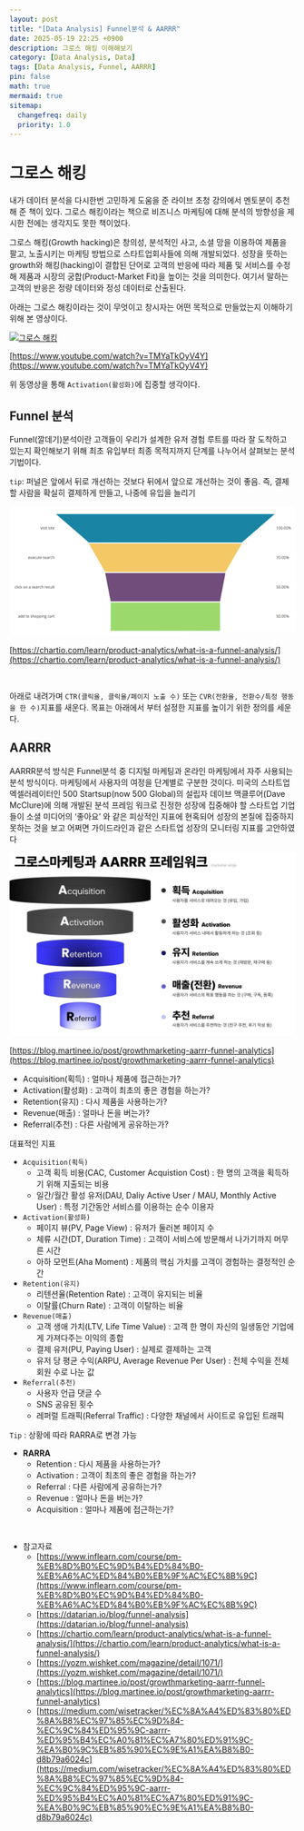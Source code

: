 ```yaml
---
layout: post
title: "[Data Analysis] Funnel분석 & AARRR"
date: 2025-05-19 22:25 +0900
description: 그로스 해킹 이해해보기
category: [Data Analysis, Data]
tags: [Data Analysis, Funnel, AARRR]
pin: false
math: true
mermaid: true
sitemap:
  changefreq: daily
  priority: 1.0
---
```


# 그로스 해킹

내가 데이터 분석을 다시한번 고민하게 도움을 준 라이브 초청 강의에서 멘토분이 추천해 준 책이 있다. 그로스 해킹이라는 책으로 비즈니스 마케팅에 대해 분석의 방향성을 제시한 전에는 생각지도 못한 책이었다.

그로스 해킹(Growth hacking)은 창의성, 분석적인 사고, 소셜 망을 이용하여 제품을 팔고, 노출시키는 마케팅 방법으로 스타트업회사들에 의해 개발되었다. 성장을 뜻하는 growth와 해킹(hacking)이 결합된 단어로 고객의 반응에 따라 제품 및 서비스를 수정해 제품과 시장의 궁합(Product-Market Fit)을 높이는 것을 의미한다. 여기서 말하는 고객의 반응은 정량 데이터와 정성 데이터로 산출된다.

아래는 그로스 해킹이라는 것이 무엇이고 창시자는 어떤 목적으로 만들었는지 이해하기 위해 본 영상이다.


[![그로스 해킹](http://img.youtube.com/vi/TMYaTkOyV4Y/0.jpg)](https://youtu.be/TMYaTkOyV4Y)

[https://www.youtube.com/watch?v=TMYaTkOyV4Y](https://www.youtube.com/watch?v=TMYaTkOyV4Y)

위 동영상을 통해 ``Activation(활성화)``에 집중할 생각이다.


## Funnel 분석

Funnel(깔데기)분석이란 고객들이 우리가 설계한 유저 경험 루트를 따라 잘 도착하고 있는지 확인해보기 위해 최초 유입부터 최종 목적지까지 단계를 나누어서 살펴보는 분석 기법이다. 

``tip``: 퍼널은 앞에서 뒤로 개선하는 것보다 뒤에서 앞으로 개선하는 것이 좋음. 즉, 결제할 사람을 확실히 결제하게 만들고, 나중에 유입을 늘리기

![Funnel](/assets/img/data_analysis/aarrr/funnel-analysis-sub-funnel.png)

[https://chartio.com/learn/product-analytics/what-is-a-funnel-analysis/](https://chartio.com/learn/product-analytics/what-is-a-funnel-analysis/)

&nbsp;

아래로 내려가며 ``CTR(클릭율, 클릭율/페이지 노출 수)`` 또는 ``CVR(전환율, 전환수/특정 행동을 한 수)``지표를 새운다. 목표는 아래에서 부터 설정한 지표를 높이기 위한 정의를 세운다.

## AARRR

AARRR분석 방식은 Funnel분석 중 디지털 마케팅과 온라인 마케팅에서 자주 사용되는 분석 방식이다. 마케팅에서 사용자의 여정을 단계별로 구분한 것이다. 미국의 스타트업 엑셀러레이터인 500 Startsup(now 500 Global)의 설립자 데이브 맥클루어(Dave McClure)에 의해 개발된 분석 프레임 워크로 진정한 성장에 집중해야 할 스타트업 기업들이 소셜 미디어의 ‘좋아요’ 와 같은 피상적인 지표에 현혹되어 성장의 본질에 집중하지 못하는 것을 보고 어쩌면 가이드라인과 같은 스타트업 성장의 모니터링 지표를 고안하였다

![AARRR](/assets/img/data_analysis/aarrr/aarrr.png)

[https://blog.martinee.io/post/growthmarketing-aarrr-funnel-analytics](https://blog.martinee.io/post/growthmarketing-aarrr-funnel-analytics)

- Acquisition(획득) : 얼마나 제품에 접근하는가?
- Activation(활성화) : 고객이 최초의 좋은 경험을 하는가?
- Retention(유지) : 다시 제품을 사용하는가?
- Revenue(매출) : 얼마나 돈을 버는가?
- Referral(추천) : 다른 사람에게 공유하는가?


대표적인 지표

- ``Acquisition(획득)``
  - 고객 획득 비용(CAC, Customer Acquistion Cost) : 한 명의 고객을 획득하기 위해 지출되는 비용
  - 일간/월간 활성 유저(DAU, Daliy Active User / MAU, Monthly Active User) : 특정 기간동안 서비스를 이용하는 순수 이용자
- ``Activation(활성화)``
  - 페이지 뷰(PV, Page View) : 유저가 둘러본 페이지 수
  - 체류 시간(DT, Duration Time) : 고객이 서비스에 방문해서 나가기까지 머무른 시간
  - 아하 모먼트(Aha Moment) : 제품의 핵심 가치를 고객이 경험하는 결정적인 순간
- ``Retention(유지)``
  - 리텐션율(Retention Rate) : 고객이 유지되는 비율
  - 이탈률(Churn Rate) : 고객이 이탈하는 비율
- ``Revenue(매출)``
  - 고객 생애 가치(LTV, Life Time Value) : 고객 한 명이 자신의 일생동안 기업에게 가져다주는 이익의 종합
  - 결제 유저(PU, Paying User) : 실제로 결제하는 고객
  - 유저 당 평균 수익(ARPU, Average Revenue Per User) : 전체 수익을 전체 회원 수로 나눈 값
- ``Referral(추천)``
  - 사용자 언급 댓글 수
  - SNS 공유된 횟수
  - 레퍼럴 트래픽(Referral Traffic) : 다양한 채널에서 사이트로 유입된 트래픽

``Tip`` : 상황에 따라 RARRA로 변경 가능

- **RARRA**
  - Retention : 다시 제품을 사용하는가?
  - Activation : 고객이 최초의 좋은 경험을 하는가?
  - Referral : 다른 사람에게 공유하는가?
  - Revenue : 얼마나 돈을 버는가?
  - Acquisition : 얼마나 제품에 접근하는가?

&nbsp;
- 참고자료
  - [https://www.inflearn.com/course/pm-%EB%8D%B0%EC%9D%B4%ED%84%B0-%EB%A6%AC%ED%84%B0%EB%9F%AC%EC%8B%9C](https://www.inflearn.com/course/pm-%EB%8D%B0%EC%9D%B4%ED%84%B0-%EB%A6%AC%ED%84%B0%EB%9F%AC%EC%8B%9C)
  - [https://datarian.io/blog/funnel-analysis](https://datarian.io/blog/funnel-analysis)
  - [https://chartio.com/learn/product-analytics/what-is-a-funnel-analysis/](https://chartio.com/learn/product-analytics/what-is-a-funnel-analysis/)
  - [https://yozm.wishket.com/magazine/detail/1071/](https://yozm.wishket.com/magazine/detail/1071/)
  - [https://blog.martinee.io/post/growthmarketing-aarrr-funnel-analytics](https://blog.martinee.io/post/growthmarketing-aarrr-funnel-analytics)
  - [https://medium.com/wisetracker/%EC%8A%A4%ED%83%80%ED%8A%B8%EC%97%85%EC%9D%84-%EC%9C%84%ED%95%9C-aarrr-%ED%95%B4%EC%A0%81%EC%A7%80%ED%91%9C-%EA%B0%9C%EB%85%90%EC%9E%A1%EA%B8%B0-d8b79a6024c](https://medium.com/wisetracker/%EC%8A%A4%ED%83%80%ED%8A%B8%EC%97%85%EC%9D%84-%EC%9C%84%ED%95%9C-aarrr-%ED%95%B4%EC%A0%81%EC%A7%80%ED%91%9C-%EA%B0%9C%EB%85%90%EC%9E%A1%EA%B8%B0-d8b79a6024c)
